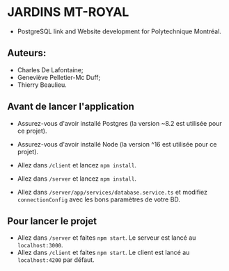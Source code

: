 # JARDINS MT-ROYAL

- PostgreSQL link and Website development for Polytechnique Montréal.

## Auteurs:
- Charles De Lafontaine;
- Geneviève Pelletier-Mc Duff;
- Thierry Beaulieu.

## Avant de lancer l'application
- Assurez-vous d'avoir installé Postgres (la version ~8.2 est utilisée pour ce projet).
- Assurez-vous d'avoir installé Node (la version ^16 est utilisée pour ce projet).

- Allez dans `/client`  et lancez `npm install`.
- Allez dans `/server` et lancez `npm install`.

- Allez dans `/server/app/services/database.service.ts` et modifiez `connectionConfig` avec les bons paramètres de votre BD.

## Pour lancer le projet
- Allez dans `/server` et faites `npm start`. Le serveur est lancé au `localhost:3000`.
- Allez dans `/client` et faites `npm start`. Le client est lancé au `localhost:4200` par défaut.
